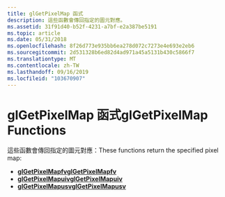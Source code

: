 ```yaml
---
title: glGetPixelMap 函式
description: 這些函數會傳回指定的圖元對應。
ms.assetid: 31f91d40-b52f-4231-a7bf-e2a387be5191
ms.topic: article
ms.date: 05/31/2018
ms.openlocfilehash: 8f26d773e935bb6ea278d072c7273e4e693e2eb6
ms.sourcegitcommit: 2d531328b6ed82d4ad971a45a5131b430c5866f7
ms.translationtype: MT
ms.contentlocale: zh-TW
ms.lasthandoff: 09/16/2019
ms.locfileid: "103670907"
---
```

# <a name="glgetpixelmap-functions"></a><span data-ttu-id="24314-103">glGetPixelMap 函式</span><span class="sxs-lookup"><span data-stu-id="24314-103">glGetPixelMap Functions</span></span>

<span data-ttu-id="24314-104">這些函數會傳回指定的圖元對應：</span><span class="sxs-lookup"><span data-stu-id="24314-104">These functions return the specified pixel map:</span></span>

-   [<span data-ttu-id="24314-105">**glGetPixelMapfv**</span><span class="sxs-lookup"><span data-stu-id="24314-105">**glGetPixelMapfv**</span></span>](glgetpixelmapfv.md)
-   [<span data-ttu-id="24314-106">**glGetPixelMapuiv**</span><span class="sxs-lookup"><span data-stu-id="24314-106">**glGetPixelMapuiv**</span></span>](glgetpixelmapuiv.md)
-   [<span data-ttu-id="24314-107">**glGetPixelMapusv**</span><span class="sxs-lookup"><span data-stu-id="24314-107">**glGetPixelMapusv**</span></span>](glgetpixelmapusv.md)

 

 




